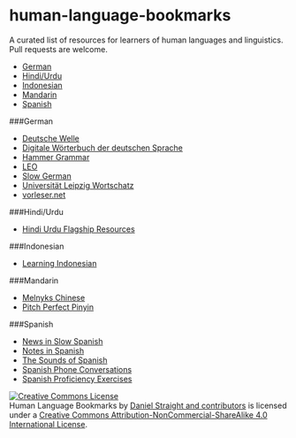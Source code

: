 # human-language-bookmarks
A curated list of resources for learners of human languages and linguistics. Pull requests are welcome.

- [German](#german)
- [Hindi/Urdu](#hindiurdu)
- [Indonesian](#indonesian)
- [Mandarin](#mandarin)
- [Spanish](#spanish)

###German

- [Deutsche Welle](http://www.dw.de/learn-german/s-2469)
- [Digitale Wörterbuch der deutschen Sprache](http://dwds.de/)
- [Hammer Grammar](https://www.youtube.com/playlist?list=PL2fCGQa2PY7CDJkKsRiYNC-7XxiU4I10f)
- [LEO](http://www.leo.org/ende/index_de.html)
- [Slow German](http://slowgerman.com/)
- [Universität Leipzig Wortschatz](http://wortschatz.uni-leipzig.de/)
- [vorleser.net](http://www.vorleser.net/)

###Hindi/Urdu

- [Hindi Urdu Flagship Resources](http://hindiurduflagship.org/resources/learning-teaching/glossaries-alive/)

###Indonesian

- [Learning Indonesian](http://www.learningindonesian.com/)

###Mandarin

- [Melnyks Chinese](http://www.melnyks.com/)
- [Pitch Perfect Pinyin](http://www.laits.utexas.edu/ppp/)

###Spanish

- [News in Slow Spanish](http://www.newsinslowspanish.com/)
- [Notes in Spanish](http://www.notesinspanish.com/)
- [The Sounds of Spanish](http://www.uiowa.edu/~acadtech/phonetics/spanish/spanish.html)
- [Spanish Phone Conversations](https://phone.lingnet.org/default_spanish.asp)
- [Spanish Proficiency Exercises](http://www.laits.utexas.edu/spe/)

<a rel="license" href="http://creativecommons.org/licenses/by-nc-sa/4.0/"><img alt="Creative Commons License" style="border-width:0" src="https://i.creativecommons.org/l/by-nc-sa/4.0/88x31.png" /></a><br /><span xmlns:dct="http://purl.org/dc/terms/" href="http://purl.org/dc/dcmitype/Text" property="dct:title" rel="dct:type">Human Language Bookmarks</span> by <a xmlns:cc="http://creativecommons.org/ns#" href="https://github.com/dbstraight/human-language-bookmarks" property="cc:attributionName" rel="cc:attributionURL">Daniel Straight and contributors</a> is licensed under a <a rel="license" href="http://creativecommons.org/licenses/by-nc-sa/4.0/">Creative Commons Attribution-NonCommercial-ShareAlike 4.0 International License</a>.
